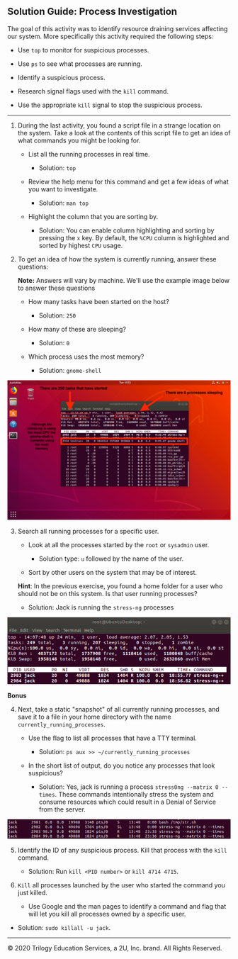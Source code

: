## Solution Guide: Process Investigation

The goal of this activity was to identify resource draining services affecting our system. More specifically this activity required the following steps:

- Use `top` to monitor for suspicious processes.

- Use `ps` to see what processes are running.

- Identify a suspicious process.

- Research signal flags used with the `kill` command.

- Use the appropriate `kill` signal to stop the suspicious process.

---

1. During the last activity, you found a script file in a strange location on the system. Take a look at the contents of this script file to get an idea of what commands you might be looking for.

    - List all the running processes in real time.
      - Solution: `top`

    - Review the help menu for this command and get a few ideas of what you want to investigate.
      - Solution: `man top`

    - Highlight the column that you are sorting by.
      - Solution: You can enable column highlighting and sorting by pressing the `x` key. By default, the `%CPU` column is highlighted and sorted by highest `CPU` usage.


2. To get an idea of how the system is currently running, answer these questions:

   **Note:** Answers will vary by machine. We'll use the example image below to answer these questions

   - How many tasks have been started on the host?
     - Solution: `250`
     
   - How many of these are sleeping?
     - Solution: `0`

   - Which process uses the most memory?
     - Solution: `gnome-shell`

![2](./Images/2.png)


3. Search all running processes for a specific user.

    - Look at all the processes started by the `root` or `sysadmin` user.
      - Solution type: `u` followed by the name of the user. 

    - Sort by other users on the system that may be of interest.
  
     **Hint**: In the previous exercise, you found a home folder for a user who should not be on this system. Is that user running processes?
      - Solution: Jack is running the `stress-ng` processes
      
![3](./Images/3.png)

**Bonus**

4. Next, take a static "snapshot" of all currently running processes, and save it to a file in your home directory with the name `currently_running_processes`.

    - Use the flag to list all processes that have a TTY terminal.
      - Solution: `ps aux >> ~/currently_running_processes`

    - In the short list of output, do you notice any processes that look suspicious?
      - Solution: Yes, jack is running a process `stress0ng --matrix 0 --times`. These commands intentionally stress the system and consume resources which could result in a Denial of Service from the server.

![4](./Images/4.png)

5. Identify the ID of any suspicious process. Kill that process with the `kill` command.
    - Solution: Run `kill <PID number>` or `kill 4714 4715`.




6. `Kill` all processes launched by the user who started the command you just killed. 

    - Use Google and the man pages to identify a command and flag that will let you kill all processes owned by a specific user.

  - Solution: `sudo killall -u jack`.


-------

© 2020 Trilogy Education Services, a 2U, Inc. brand. All Rights Reserved.

